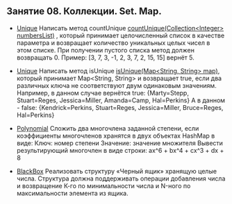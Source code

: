 ## Занятие 08. Коллекции. Set. Map.

* [Unique](https://github.com/alexkur80/PVTCourse2020/blob/master/src/com/myproject/lection08/Unique.java) 
Написать метод countUnique [countUnique(Collection\<Integer> numbersList)](https://github.com/alexkur80/PVTCourse2020/blob/master/src/com/myproject/lection08/Unique.java) , 
который принимает целочисленный список в качестве параметра и возвращает количество уникальных целых чисел в этом списке.
При получении пустого списка метод должен возвращать 0.
Пример: [3, 7, 3, -1, 2, 3, 7, 2, 15, 15] вернёт 5.

* [Unique](https://github.com/alexkur80/PVTCourse2020/blob/master/src/com/myproject/lection08/Unique.java) Написать метод 
isUnique [isUnique(Map\<String, String> map)](https://github.com/alexkur80/PVTCourse2020/blob/master/src/com/myproject/lection08/Unique.java), который принимает Map<String, String> и возвращает true,
если два различных ключа не соответствуют двум одинаковым значениям.
Например, в данном случае вернётся true:  {Marty=Stepp, Stuart=Reges, Jessica=Miller, Amanda=Camp, Hal=Perkins}
А в данном - false: {Kendrick=Perkins, Stuart=Reges, Jessica=Miller, Bruce=Reges, Hal=Perkins} 

* [Polynomial](https://github.com/alexkur80/PVTCourse2020/blob/master/src/com/myproject/lection08/Polynomial.java) Сложить два многочлена заданной степени, если коэффициенты многочленов хранятся в двух объектах HashMap в виде:
Ключ: номер степени
Значение: значение множителя
Вывести результирующий многочлен в виде строки: ax^6 + bx^4 + cx^3 + dx + 8

* [BlackBox](https://github.com/alexkur80/PVTCourse2020/blob/master/src/com/myproject/lection08/BlackBox.java) Реализовать структуру «Черный ящик» хранящую целые числа. Структура должна поддерживать операции добавления числа и возвращение К-го по минимальности числа и N-ного по максимальности элемента из ящика.